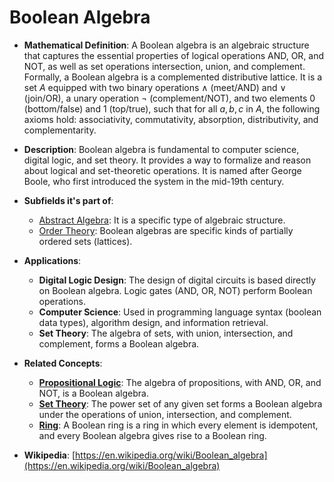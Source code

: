 # Boolean Algebra

- **Mathematical Definition**: A Boolean algebra is an algebraic structure that captures the essential properties of logical operations AND, OR, and NOT, as well as set operations intersection, union, and complement. Formally, a Boolean algebra is a complemented distributive lattice. It is a set $A$ equipped with two binary operations $\land$ (meet/AND) and $\lor$ (join/OR), a unary operation $\neg$ (complement/NOT), and two elements $0$ (bottom/false) and $1$ (top/true), such that for all $a, b, c$ in $A$, the following axioms hold: associativity, commutativity, absorption, distributivity, and complementarity.

- **Description**: Boolean algebra is fundamental to computer science, digital logic, and set theory. It provides a way to formalize and reason about logical and set-theoretic operations. It is named after George Boole, who first introduced the system in the mid-19th century.

- **Subfields it's part of**:
    - [Abstract Algebra](https://en.wikipedia.org/wiki/Abstract_algebra): It is a specific type of algebraic structure.
    - [Order Theory](https://en.wikipedia.org/wiki/Order_theory): Boolean algebras are specific kinds of partially ordered sets (lattices).

- **Applications**:
    - **Digital Logic Design**: The design of digital circuits is based directly on Boolean algebra. Logic gates (AND, OR, NOT) perform Boolean operations.
    - **Computer Science**: Used in programming language syntax (boolean data types), algorithm design, and information retrieval.
    - **Set Theory**: The algebra of sets, with union, intersection, and complement, forms a Boolean algebra.

- **Related Concepts**:
    - **[Propositional Logic](../../foundations_of_mathematics/logic/propositional_logic.md)**: The algebra of propositions, with AND, OR, and NOT, is a Boolean algebra.
    - **[Set Theory](../../foundations_of_mathematics/set_theory/set.md)**: The power set of any given set forms a Boolean algebra under the operations of union, intersection, and complement.
    - **[Ring](./ring.md)**: A Boolean ring is a ring in which every element is idempotent, and every Boolean algebra gives rise to a Boolean ring.

- **Wikipedia**: [https://en.wikipedia.org/wiki/Boolean_algebra](https://en.wikipedia.org/wiki/Boolean_algebra)
